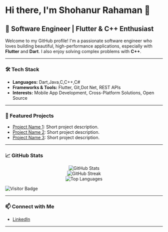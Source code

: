# Hi there, I'm Shohanur Rahaman 👋

## 🚀 Software Engineer | Flutter & C++ Enthusiast

Welcome to my GitHub profile! I'm a passionate software engineer who loves building beautiful, high-performance applications, especially with **Flutter** and **Dart**. I also enjoy solving complex problems with **C++**.

---

### 🛠️ Tech Stack

- **Languages:** Dart,Java,C,C++,C# 
- **Frameworks & Tools:** Flutter, Git,Dot Net, REST APIs
- **Interests:** Mobile App Development, Cross-Platform Solutions, Open Source

---

### 🌟 Featured Projects

<!-- Replace these example projects with your actual repo links and descriptions -->
- [Project Name 1](https://github.com/shohanur55/project1): Short project description.
- [Project Name 2](https://github.com/shohanur55/project2): Short project description.
- [Project Name 3](https://github.com/shohanur55/project3): Short project description.

---

### 📈 GitHub Stats

<p align="center">
  <img src="https://github-readme-stats.vercel.app/api?username=shohanur55&show_icons=true&theme=radical" alt="GitHub Stats" />
  <br/>
  <img src="https://github-readme-streak-stats.herokuapp.com/?user=shohanur55&theme=radical" alt="GitHub Streak" />
  <br/>
  <img src="https://github-readme-stats.vercel.app/api/top-langs/?username=shohanur55&layout=compact&theme=radical" alt="Top Languages" />
</p>

![Visitor Badge](https://komarev.com/ghpvc/?username=shohanur55&color=brightgreen)

---

### 📫 Connect with Me

- [LinkedIn](https://www.linkedin.com/in/md-shohanur-rahaman-a56999292/)

---

<!-- Optionally, add a fun fact or quote -->
<!--
> "Code is like humor. When you have to explain it, it’s bad." – Cory House
-->
